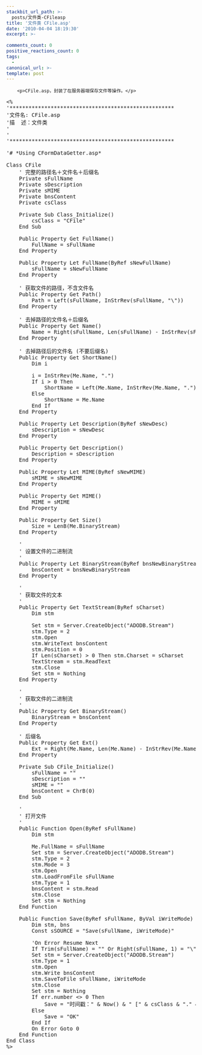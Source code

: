 ```yaml
---
stackbit_url_path: >-
  posts/文件类-CFileasp
title: '文件类 CFile.asp'
date: '2010-04-04 18:19:30'
excerpt: >-
  
comments_count: 0
positive_reactions_count: 0
tags: 
  - 
canonical_url: >-
template: post
---
```


        <p>CFile.asp，封装了在服务器端保存文件等操作。</p>
<pre class="brush: vb">&lt;% 
'**************************************************** 
'文件名: CFile.asp
'描  述：文件类
'	
'
'**************************************************** 

'# *Using CFormDataGetter.asp*

Class CFile
    ' 完整的路径名＋文件名＋后缀名
    Private sFullName
    Private sDescription
    Private sMIME
    Private bnsContent
    Private csClass
    
    Private Sub Class_Initialize()
        csClass = "CFile"
    End Sub
    
    Public Property Get FullName()
        FullName = sFullName
    End Property
    
    Public Property Let FullName(ByRef sNewFullName) 
        sFullName = sNewFullName
    End Property
    
    ' 获取文件的路径，不含文件名
    Public Property Get Path()
        Path = Left(sFullName, InStrRev(sFullName, "\"))
    End Property
    
    ' 去掉路径的文件名＋后缀名
    Public Property Get Name()
        Name = Right(sFullName, Len(sFullName) - InStrRev(sFullName, "\"))
    End Property
    
    ' 去掉路径后的文件名 (不要后缀名)
    Public Property Get ShortName()
        Dim i
        
        i = InStrRev(Me.Name, ".")
        If i &gt; 0 Then
            ShortName = Left(Me.Name, InStrRev(Me.Name, ".") - 1)
        Else
            ShortName = Me.Name
        End If
    End Property
    
    Public Property Let Description(ByRef sNewDesc)
        sDescription = sNewDesc
    End Property
    
    Public Property Get Description()
        Description = sDescription
    End Property
    
    Public Property Let MIME(ByRef sNewMIME)
        sMIME = sNewMIME
    End Property
    
    Public Property Get MIME()
        MIME = sMIME
    End Property
    
    Public Property Get Size()
        Size = LenB(Me.BinaryStream)
    End Property
    
    '
    ' 设置文件的二进制流
    '
    Public Property Let BinaryStream(ByRef bnsNewBinaryStream)
        bnsContent = bnsNewBinaryStream
    End Property
    
    '
    ' 获取文件的文本
    '
    Public Property Get TextStream(ByRef sCharset)
        Dim stm
        
        Set stm = Server.CreateObject("ADODB.Stream")
        stm.Type = 2
        stm.Open
        stm.WriteText bnsContent
        stm.Position = 0
        If Len(sCharset) &gt; 0 Then stm.Charset = sCharset
        TextStream = stm.ReadText
        stm.Close
        Set stm = Nothing
    End Property 
    
    '
    ' 获取文件的二进制流
    '
    Public Property Get BinaryStream()
        BinaryStream = bnsContent
    End Property
    
    ' 后缀名
    Public Property Get Ext()
        Ext = Right(Me.Name, Len(Me.Name) - InStrRev(Me.Name, "."))
    End Property
    
    Private Sub CFile_Initialize()
        sFullName = ""
        sDescription = ""
        sMIME = ""
        bnsContent = ChrB(0)
    End Sub
    
    '
    ' 打开文件
    '
    Public Function Open(ByRef sFullName)
        Dim stm
        
        Me.FullName = sFullName
        Set stm = Server.CreateObject("ADODB.Stream")
        stm.Type = 2
        stm.Mode = 3
        stm.Open
        stm.LoadFromFile sFullName
        stm.Type = 1
        bnsContent = stm.Read
        stm.Close
        Set stm = Nothing
    End Function
    
    Public Function Save(ByRef sFullName, ByVal iWriteMode)
        Dim stm, bns
        Const sSOURCE = "Save(sFullName, iWriteMode)"
        
        'On Error Resume Next
        If Trim(sFullName) = "" Or Right(sFullName, 1) = "\" Then Exit Function
        Set stm = Server.CreateObject("ADODB.Stream")
        stm.Type = 1
        stm.Open
        stm.Write bnsContent
        stm.SaveToFile sFullName, iWriteMode
        stm.Close
        Set stm = Nothing
        If err.number &lt;&gt; 0 Then 
            Save = "时间戳：" &amp; Now() &amp; " [" &amp; csClass &amp; "." &amp; sSOURCE &amp; "] 发生错误(sFullName = '" &amp; sFullName &amp; ", iWriteMode = '" &amp; iWriteMode &amp; ")。错误号：" &amp; Err.number &amp; "；错误描述：" &amp; Err.Description &amp; "；错误源：" &amp; Err.Source &amp; "；"
        Else
            Save = "OK"
        End If
        On Error Goto 0
    End Function
End Class
%&gt;
</pre>
      